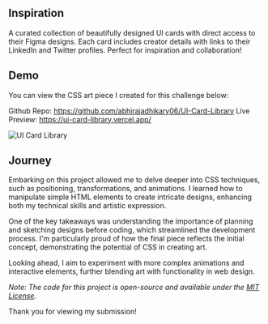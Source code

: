 ## Inspiration

A curated collection of beautifully designed UI cards with direct access to their Figma designs. Each card includes creator details with links to their LinkedIn and Twitter profiles. Perfect for inspiration and collaboration!

## Demo

You can view the CSS art piece I created for this challenge below:

Github Repo: https://github.com/abhirajadhikary06/UI-Card-Library
Live Preview: https://ui-card-library.vercel.app/

![UI Card Library](https://dev-to-uploads.s3.amazonaws.com/uploads/articles/9ooxj3bch4aqgpkodm3k.png)

## Journey

Embarking on this project allowed me to delve deeper into CSS techniques, such as positioning, transformations, and animations. I learned how to manipulate simple HTML elements to create intricate designs, enhancing both my technical skills and artistic expression.

One of the key takeaways was understanding the importance of planning and sketching designs before coding, which streamlined the development process. I'm particularly proud of how the final piece reflects the initial concept, demonstrating the potential of CSS in creating art.

Looking ahead, I aim to experiment with more complex animations and interactive elements, further blending art with functionality in web design.

*Note: The code for this project is open-source and available under the [MIT License](https://opensource.org/licenses/MIT).*


Thank you for viewing my submission! 
